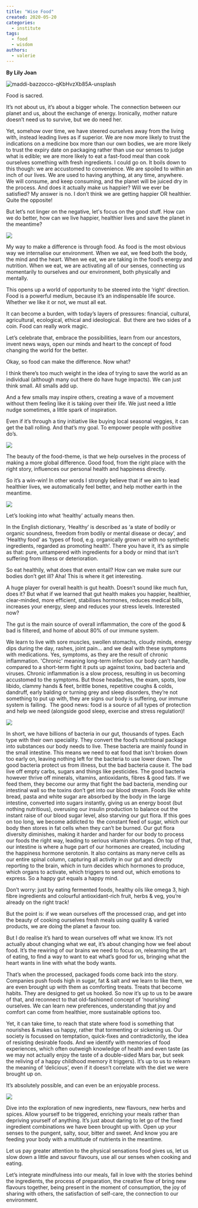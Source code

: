 ```yaml
---
title: "Wise Food"
created: 2020-05-20
categories: 
  - institute
tags: 
  - food
  - wisdom
authors: 
  - valerie
---
```


**By Lily Joan**

![maddi-bazzocco-qKbHvzXb85A-unsplash](assets/images/maddi-bazzocco-qkbhvzxb85a-unsplash.jpg)

Food is sacred. 

It’s not about us, it’s about a bigger whole. The connection between our planet and us, about the exchange of energy. Ironically, mother nature doesn’t need us to survive, but we do need her. 

Yet, somehow over time, we have steered ourselves away from the living with, instead leading lives as if superior. We are now more likely to trust the indications on a medicine box more than our own bodies, we are more likely to trust the expiry date on packaging rather than use our senses to judge what is edible; we are more likely to eat a fast-food meal than cook ourselves something with fresh ingredients. I could go on. It boils down to this though: we are accustomed to convenience. We are spoiled to within an inch of our lives. We are used to having anything, at any time, anywhere. We will consume, and keep consuming, and the planet will be juiced dry in the process. And does it actually make us happier? Will we ever be satisfied? My answer is no. I don’t think we are getting happier OR healthier. Quite the opposite! 

But let’s not linger on the negative, let's focus on the good stuff. How can we do better, how can we live happier, healthier lives and save the planet in the meantime? 

![](https://artearthtech.files.wordpress.com/2020/05/dscf7531.jpg?w=1024)

My way to make a difference is through food. As food is the most obvious way we internalise our environment. When we eat, we feed both the body, the mind and the heart. When we eat, we are taking in the food’s energy and nutrition. When we eat, we are activating all of our senses, connecting us momentarily to ourselves and our environment, both physically and mentally. 

This opens up a world of opportunity to be steered into the ‘right’ direction. Food is a powerful medium, because it’s an indispensable life source. Whether we like it or not, we must all eat. 

It can become a burden, with today’s layers of pressures: financial, cultural, agricultural, ecological, ethical and ideological.  But there are two sides of a coin. Food can really work magic. 

Let’s celebrate that, embrace the possibilities, learn from our ancestors, invent news ways, open our minds and heart to the concept of food changing the world for the better. 

Okay, so food can make the difference. Now what? 

I think there’s too much weight in the idea of trying to save the world as an individual (although many out there do have huge impacts). We can just think small. All smalls add up. 

And a few smalls may inspire others, creating a wave of a movement without them feeling like it is taking over their life. We just need a little nudge sometimes, a little spark of inspiration. 

Even if it’s through a tiny initiative like buying local seasonal veggies, it can get the ball rolling. And that’s my goal. To empower people with positive do’s. 

![](https://artearthtech.files.wordpress.com/2020/05/image-asset.jpeg?w=1000)

The beauty of the food-theme, is that we help ourselves in the process of making a more global difference. Good food, from the right place with the right story, influences our personal health and happiness directly. 

So it’s a win-win! In other words I strongly believe that if we aim to lead healthier lives, we automatically feel better, and help mother earth in the meantime. 

![](https://artearthtech.files.wordpress.com/2020/05/image-asset-1.jpeg?w=1000)

Let’s looking into what ‘healthy’ actually means then. 

In the English dictionary, ‘Healthy’ is described as ‘a state of bodily or organic soundness, freedom from bodily or mental disease or decay’, and ‘Healthy food’ as ‘types of food, e.g. organically grown or with no synthetic ingredients, regarded as promoting health’. There you have it, it’s as simple as that: pure, untampered with ingredients for a body or mind that isn't suffering from illness or deterioration. 

So eat healthily, what does that even entail? How can we make sure our bodies don’t get ill? Aha! This is where it get interesting. 

A huge player for overall health is gut health. Doesn’t sound like much fun, does it? But what if we learned that gut health makes you happier, healthier, clear-minded, more efficient, stabilises hormones, reduces medical bills, increases your energy, sleep and reduces your stress levels. Interested now? 

The gut is the main source of overall inflammation, the core of the good & bad is filtered, and home of about 80% of our immune system. 

We learn to live with sore muscles, swollen stomachs, cloudy minds, energy dips during the day, rashes, joint pain… and we deal with these symptoms with medications. Yes, symptoms, as they are the result of chronic inflammation. 'Chronic' meaning long-term infection our body can’t handle, compared to a short-term fight it puts up against toxins, bad bacteria and viruses. Chronic inflammation is a slow process, resulting in us becoming accustomed to the symptoms. But those headaches, the exam, spots, low libido, clammy hands & feet, brittle bones, repetitive coughs & colds, dandruff, early balding or turning grey and sleep disorders, they’re not something to put up with, they are signs our body is suffering, our immune system is failing.  The good news: food is a source of all types of protection and help we need (alongside good sleep, exercise and stress regulation)! 

![](https://artearthtech.files.wordpress.com/2020/05/lillysproject-8878-1.jpg?w=683)

In short, we have billions of bacteria in our gut, thousands of types. Each type with their own speciality. They convert the food’s nutritional package into substances our body needs to live. These bacteria are mainly found in the small intestine. This means we need to eat food that isn't broken down too early on, leaving nothing left for the bacteria to use lower down. The good bacteria protect us from illness, but the bad bacteria cause it. The bad live off empty carbs, sugars and things like pesticides. The good bacteria however thrive off minerals, vitamins, antioxidants, fibres & good fats. If we feed them, they become our army that fight the bad bacteria, mending our intestinal wall so the toxins don’t get into our blood stream. Foods like white bread, pasta and white sugar are absorbed by the body in the large intestine, converted into sugars instantly, giving us an energy boost (but nothing nutritious), overusing our insulin production to balance out the instant raise of our blood sugar level, also starving our gut flora. If this goes on too long, we become addicted to  the constant feed of sugar, which our body then stores in fat cells when they can’t be burned. Our gut flora diversity diminishes, making it harder and harder for our body to process our foods the right way, leading to serious vitamin shortages. On top of that, our intestine is where a huge part of our hormones are created, including the happiness hormone serotonin. It also contains as many nerve cells as our entire spinal column, capturing all activity in our gut and directly reporting to the brain, which in turn decides which hormones to produce, which organs to activate, which triggers to send out, which emotions to express. So a happy gut equals a happy mind. 

Don’t worry: just by eating fermented foods, healthy oils like omega 3, high fibre ingredients and colourful antioxidant-rich fruit, herbs & veg, you’re already on the right track! 

But the point is: if we wean ourselves off the processed crap, and get into the beauty of cooking ourselves fresh meals using quality & varied products, we are doing the planet a favour too. 

But I do realise it’s hard to wean ourselves off what we know. It’s not actually about changing what we eat, it’s about changing how we feel about food. It’s the rewiring of our brains we need to focus on, relearning the art of eating, to find a way to want to eat what’s good for us, bringing what the heart wants in line with what the body wants. 

That’s when the processed, packaged foods come back into the story. Companies push foods high in sugar, fat & salt and we learn to like them, we are even brought up with them as comforting treats. Treats that become habits. They are designed to get us hooked. So now it’s up to us to be aware of that, and reconnect to that old-fashioned concept of ‘nourishing’ ourselves. We can learn new preferences, understanding that joy and comfort can come from healthier, more sustainable options too. 

Yet, it can take time, to reach that state where food is something that nourishes & makes us happy, rather that tormenting or sickening us. Our society is focussed on temptation, quick-fixes and contradictorily, the idea of resisting desirable foods. And we identify with memories of food experiences, which often outweigh knowledge of health and even taste (as we may not actually enjoy the taste of a double-sided Mars bar, but seek the reliving of a happy childhood memory it triggers). It’s up to us to relearn the meaning of ‘delicious’, even if it doesn’t correlate with the diet we were brought up on. 

It’s absolutely possible, and can even be an enjoyable process. 

![](https://artearthtech.files.wordpress.com/2020/05/16feb-34.jpg?w=1000)

Dive into the exploration of new ingredients, new flavours, new herbs and spices. Allow yourself to be triggered, enriching your meals rather than depriving yourself of anything. It’s just about daring to let go of the fixed ingredient combinations we have been brought up with. Open up your senses to the pungent, salty, sour, bitter and sweet. And know you are feeding your body with a multitude of nutrients in the meantime. 

Let us pay greater attention to the physical sensations food gives us, let us slow down a little and savour flavours, use all our senses when cooking and eating. 

Let’s integrate mindfulness into our meals, fall in love with the stories behind the ingredients, the process of preparation, the creative flow of bring new flavours together, being present in the moment of consumption, the joy of sharing with others, the satisfaction of self-care, the connection to our environment.
